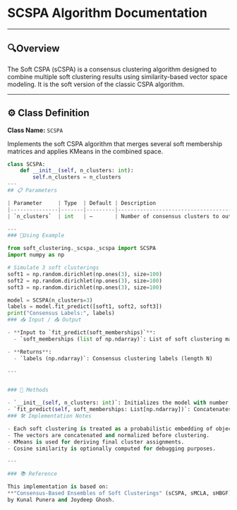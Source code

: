 # SCSPA Algorithm Documentation

---

## 🔍Overview
The Soft CSPA (sCSPA) is a consensus clustering algorithm designed to combine multiple soft clustering results using similarity-based vector space modeling. It is the soft version of the classic CSPA algorithm.

---
## ⚙️ Class Definition
**Class Name:** `SCSPA`

Implements the soft CSPA algorithm that merges several soft membership matrices and applies KMeans in the combined space.


```python
class SCSPA:
    def __init__(self, n_clusters: int):
        self.n_clusters = n_clusters
---
## 📋 Parameters

| Parameter     | Type  | Default | Description                              |
|---------------|-------|---------|------------------------------------------|
| `n_clusters`  | int   | —       | Number of consensus clusters to output   |

---
### 🚀Using Example

from soft_clustering._scspa._scspa import SCSPA
import numpy as np

# Simulate 3 soft clusterings
soft1 = np.random.dirichlet(np.ones(3), size=100)
soft2 = np.random.dirichlet(np.ones(3), size=100)
soft3 = np.random.dirichlet(np.ones(3), size=100)

model = SCSPA(n_clusters=3)
labels = model.fit_predict([soft1, soft2, soft3])
print("Consensus Labels:", labels)
### 📥 Input / 📤 Output

- **Input to `fit_predict(soft_memberships)`**:
  - `soft_memberships (list of np.ndarray)`: List of soft clustering matrices (shape N x K)

- **Returns**:
  - `labels (np.ndarray)`: Consensus clustering labels (length N)

---


### 🔧 Methods

- `__init__(self, n_clusters: int)`: Initializes the model with number of consensus clusters.
- `fit_predict(self, soft_memberships: List[np.ndarray])`: Concatenates soft membership matrices and applies KMeans to generate consensus clusters.
### 🛠️ Implementation Notes

- Each soft clustering is treated as a probabilistic embedding of objects.
- The vectors are concatenated and normalized before clustering.
- KMeans is used for deriving final cluster assignments.
- Cosine similarity is optionally computed for debugging purposes.

---

### 📚 Reference

This implementation is based on:
**"Consensus-Based Ensembles of Soft Clusterings" (sCSPA, sMCLA, sHBGF)**  
by Kunal Punera and Joydeep Ghosh.




